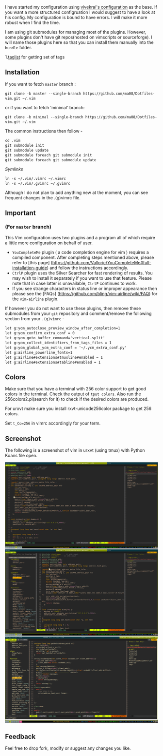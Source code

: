 I have started my configuration using [vivekrai's configuration](https://github.com/vivekiitkgp/Dotfiles-vim)
as the base. If you want a more structured configruation I would suggest to have
a look at his config. My configuration is bound to have errors. I will make it
more robust when I find the time.

I am using git submodules for managing most of the plugins. However, some
plugins don't have git repos(hosted on vimscripts or sourceforge). I will name
those plugins here so that you can install them manually into the `bundle`
folder.

1.[taglist](http://vim.sourceforge.net/scripts/script.php?script_id=273) for
getting set of tags


Installation
------------
If you want to fetch `master` branch :

    git clone -b master --single-branch https://github.com/ma08/Dotfiles-vim.git ~/.vim
or if you want to fetch 'minimal' branch:

    git clone -b minimal --single-branch https://github.com/ma08/Dotfiles-vim.git ~/.vim
The common instructions then follow - 

    cd .vim
    git submodule init
    git submodule update
    git submodule foreach git submodule init
    git submodule foreach git submodule update

*Symlinks*

    ln -s ~/.vim/.vimrc ~/.vimrc
    ln -s ~/.vim/.gvimrc ~/.gvimrc

Although I do not plan to add anything new at the moment, you can see frequent
changes in the .(g)vimrc file.

Important
---------
### (For `master` branch)
This Vim configuration uses two plugins and a program  all of which require a little more configuration on behalf of user.
* `YouCompleteMe` plugin ( a code completion engine for
vim ) requires a compiled component. After completing steps mentioned above, please refer to [this page]
(https://github.com/Valloric/YouCompleteMe#full-installation-guide) and follow
the instructions accordingly.
* `CtrlP` plugin uses the Silver Searcher for fast rendering of results. You may wish to install it separately if you want to use that feature. Please note that in case latter is unavailable, `CtrlP` continues to work.
* If you see strange characters in status line or improper appearance then please see the [FAQs] (https://github.com/bling/vim-airline/wiki/FAQ) for the `vim-airline` plugin.

If however you do not want to use these plugins, then remove these submodules from your `git` repository and comment/remove the following section from your `.(g)vimrc` -

    let g:ycm_autoclose_preview_window_after_completion=1
    let g:ycm_confirm_extra_conf = 0
    let g:ycm_goto_buffer_command='vertical-split'
    let g:ycm_collect_identifiers_from_tags_files = 1
    let g:ycm_global_ycm_extra_conf = '~/.ycm_extra_conf.py'
    let g:airline_powerline_fonts=1
    let g:airline#extensions#tmuxline#enabled = 1
    let g:airline#extensions#tabline#enabled = 1



Colors
----------
Make sure that you have a terminal with 256 color support to get good colors in
the terminal. Check the output of `tput colors`. Also run the
256colors2.pl(search for it) to check if the desired colors are produced.

For urxvt make sure you install rxvt-unicode256color package to get 256 colors.

Set `t_Co=256` in vimrc accordingly for your term.

Screenshot
----------
The following is a screenshot of vim in urxvt (using tmux) with Python Koans file open.

![vim](terminal_vim_notag.png "Screenshot of terminal with tags")
![vim](terminal_vim_tag.png "Screenshot of terminal with tags")
![vim](GUI_vim_tag.png "Screenshot of Vim with Python Koans file")

Feedback
--------
Feel free to drop fork, modify or suggest any changes you like.

